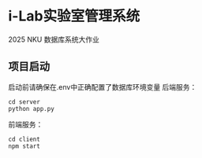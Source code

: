 # i-Lab实验室管理系统
2025 NKU 数据库系统大作业
## 项目启动
启动前请确保在.env中正确配置了数据库环境变量
后端服务：
```
cd server
python app.py
```
前端服务：
```
cd client
npm start
```
